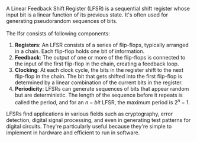 A Linear Feedback Shift Register (LFSR) is a sequential shift register whose input bit is a linear function of its previous state. It's often used for generating pseudorandom sequences of bits.<br/><br/>
The lfsr consists of following components:<br/>
1. **Registers**: An LFSR consists of a series of flip-flops, typically arranged in a chain. Each flip-flop holds one bit of information.<br/>
2. **Feedback**: The output of one or more of the flip-flops is connected to the input of the first flip-flop in the chain, creating a feedback loop.<br/>
3. **Clocking**: At each clock cycle, the bits in the register shift to the next flip-flop in the chain. The bit that gets shifted into the first flip-flop is determined by a linear combination of the current bits in the register.<br/>
4. **Periodicity**: LFSRs can generate sequences of bits that appear random but are deterministic. The length of the sequence before it repeats is called the period, and for an $n-bit$ LFSR, the maximum period is $2^n - 1$.<br/>

LFSRs find applications in various fields such as cryptography, error detection, digital signal processing, and even in generating test patterns for digital circuits. They're particularly useful because they're simple to implement in hardware and efficient to run in software.

  
